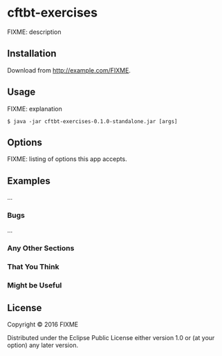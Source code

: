 # cftbt-exercises

FIXME: description

## Installation

Download from http://example.com/FIXME.

## Usage

FIXME: explanation

    $ java -jar cftbt-exercises-0.1.0-standalone.jar [args]

## Options

FIXME: listing of options this app accepts.

## Examples

...

### Bugs

...

### Any Other Sections
### That You Think
### Might be Useful

## License

Copyright © 2016 FIXME

Distributed under the Eclipse Public License either version 1.0 or (at
your option) any later version.
